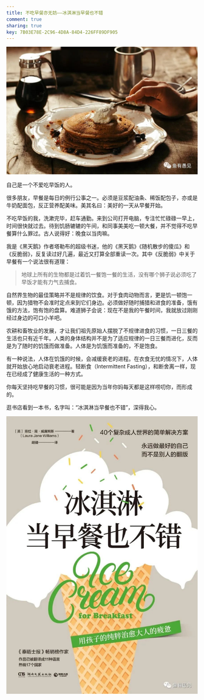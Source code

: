 ```yaml
---
title: 不吃早餐亦无妨——冰淇淋当早餐也不错
comment: true
sharing: true
key: 7B03E78E-2C96-4D8A-84D4-226FF89DF905
---
```


![.](/images/695ff955e0bb40a49d95f2183d6d733a.jpg)

自己是一个不爱吃早饭的人。

很多朋友，早餐是每日的例行公事之一。必须是豆浆配油条、稀饭配包子，亦或是牛奶配面包，反正营养配美味。美其名曰：美好的一天从早餐开始。

不吃早饭的我，洗漱完毕，赶车通勤。来到公司打开电脑，专注忙忙碌碌一早上，时间很快就过去。待到饥肠辘辘的午间，和同事美美吃一顿大餐，并不觉得不吃早餐算什么罪过。古人说得好：晚食以当肉嘛。

我是《黑天鹅》作者塔勒布的超级书迷，他的《黑天鹅》《随机散步的傻瓜》和《反脆弱》，反复读过好几遍，最近又打算全部重读一次。其中《反脆弱》中关于早餐有一个说法很有道理：

> 地球上所有的生物都是过着饥一餐饱一餐的生活，没有哪个狮子说必须吃了早饭才能有力气去捕食。

自然界生物的最佳策略并不是规律的饮食。对于食肉动物而言，更是饥一顿饱一顿，因为猎物不会准时定点来到它们身边。必须做好随时捕猎和进食的准备，饿有饿的方法，饱有饱的盘算。难道狮子会说：现在不是我的午餐时间，我就放过刚刚经过身边的可口小羊吧。

农耕和畜牧业的发展，才让我们祖先原始人摆脱了不规律进食的习惯，一日三餐的生活也只有近千年。人类的身体结构并不是为了适应规律的一日三餐而进化，反而是为了随时的饥饿而做准备。人体是为饥饿而准备的，不是饱食。

有一种说法，人体在饥饿的时候，会减缓衰老的进程。在衣食无忧的情况下，人体就开始放心地启动衰老进程。轻断食（Intermittent Fasting），和断舍离一样，现在已经成了健康生活的一种方式。

你每天坚持吃早餐的习惯，很可能是因为当年你妈每天都是这样唠叨你，而形成的。

逛书店看到一本书，名字叫：“冰淇淋当早餐也不错”，深得我心。

![.](/images/5e55a611ba8641afbd44d7e4f279949f.jpg)
